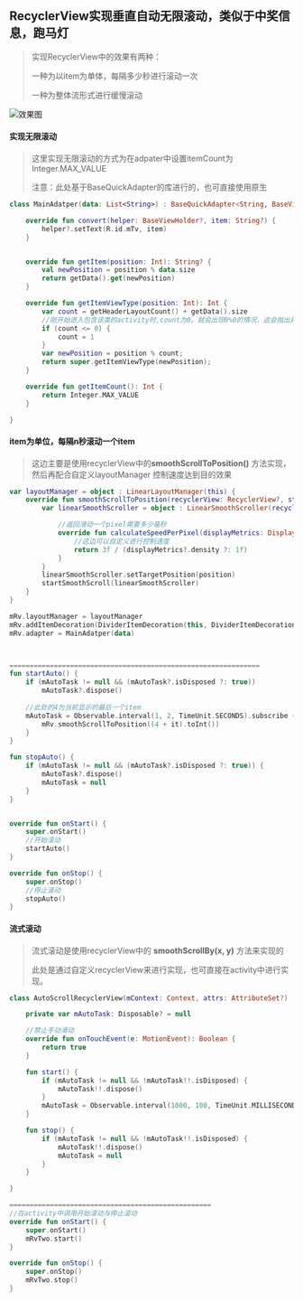 ## RecyclerView实现垂直自动无限滚动，类似于中奖信息，跑马灯

> 实现RecyclerView中的效果有两种：
>
> 一种为以item为单体，每隔多少秒进行滚动一次
>
> 一种为整体流形式进行缓慢滚动



![效果图](http://pd8746ife.bkt.clouddn.com/autoscrollrecyclerview.gif)


#### 实现无限滚动

> 这里实现无限滚动的方式为在adpater中设置itemCount为 Integer.MAX_VALUE
>
> 注意：此处基于BaseQuickAdapter的库进行的，也可直接使用原生

```kotlin
class MainAdatper(data: List<String>) : BaseQuickAdapter<String, BaseViewHolder>(R.layout.item_txt, data) {

    override fun convert(helper: BaseViewHolder?, item: String?) {
        helper?.setText(R.id.mTv, item)
    }


    override fun getItem(position: Int): String? {
        val newPosition = position % data.size
        return getData().get(newPosition)
    }

    override fun getItemViewType(position: Int): Int {
        var count = getHeaderLayoutCount() + getData().size
        //刚开始进入包含该类的activity时,count为0。就会出现0%0的情况，这会抛出异常，所以我们要在下面做一下判断
        if (count <= 0) {
            count = 1
        }
        var newPosition = position % count;
        return super.getItemViewType(newPosition);
    }

    override fun getItemCount(): Int {
        return Integer.MAX_VALUE
    }

}
```







#### item为单位，每隔n秒滚动一个item

> 这边主要是使用recyclerView中的**smoothScrollToPosition()** 方法实现，然后再配合自定义layoutManager 控制速度达到目的效果



```kotlin
var layoutManager = object : LinearLayoutManager(this) {
    override fun smoothScrollToPosition(recyclerView: RecyclerView?, state: RecyclerView.State?, position: Int) {
        var linearSmoothScroller = object : LinearSmoothScroller(recyclerView?.context) {

            //返回滑动一个pixel需要多少毫秒
            override fun calculateSpeedPerPixel(displayMetrics: DisplayMetrics?): Float {
                //这边可以自定义进行控制速度
                return 3f / (displayMetrics?.density ?: 1f)
            }
        }
        linearSmoothScroller.setTargetPosition(position)
        startSmoothScroll(linearSmoothScroller)
    }
}

mRv.layoutManager = layoutManager
mRv.addItemDecoration(DividerItemDecoration(this, DividerItemDecoration.VERTICAL))
mRv.adapter = MainAdatper(data)



==============================================================
fun startAuto() {
    if (mAutoTask != null && (mAutoTask?.isDisposed ?: true))
        mAutoTask?.dispose()
	
    //此处的4为当前显示的最后一个item
    mAutoTask = Observable.interval(1, 2, TimeUnit.SECONDS).subscribe {
        mRv.smoothScrollToPosition((4 + it).toInt())
    }
}

fun stopAuto() {
    if (mAutoTask != null && (mAutoTask?.isDisposed ?: true)) {
        mAutoTask?.dispose()
        mAutoTask = null
    }
}


override fun onStart() {
    super.onStart()
    //开始滚动
    startAuto()
}

override fun onStop() {
    super.onStop()
    //停止滚动
    stopAuto()
}

```



#### 流式滚动

> 流式滚动是使用recyclerView中的 **smoothScrollBy(x, y)** 方法来实现的
>
> 此处是通过自定义recyclerView来进行实现，也可直接在activity中进行实现。



```kotlin
class AutoScrollRecyclerView(mContext: Context, attrs: AttributeSet?) : RecyclerView(mContext, attrs) {

    private var mAutoTask: Disposable? = null

    //禁止手动滑动
    override fun onTouchEvent(e: MotionEvent): Boolean {
        return true
    }

    fun start() {
        if (mAutoTask != null && !mAutoTask!!.isDisposed) {
            mAutoTask!!.dispose()
        }
        mAutoTask = Observable.interval(1000, 100, TimeUnit.MILLISECONDS).observeOn(AndroidSchedulers.mainThread()).subscribe { smoothScrollBy(0, 20) }
    }

    fun stop() {
        if (mAutoTask != null && !mAutoTask!!.isDisposed) {
            mAutoTask!!.dispose()
            mAutoTask = null
        }
    }

}

==================================================
//在activity中调用开始滚动与停止滚动
override fun onStart() {
    super.onStart()
    mRvTwo.start()
}

override fun onStop() {
    super.onStop()
    mRvTwo.stop()
}
    
```